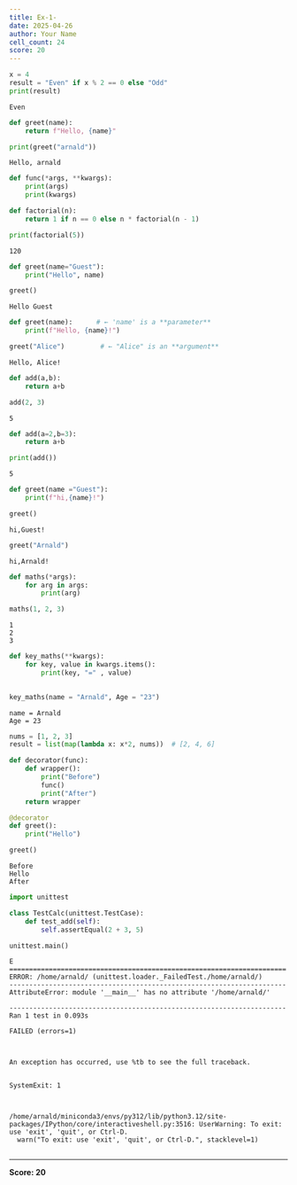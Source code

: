 ```yaml
---
title: Ex-1-
date: 2025-04-26
author: Your Name
cell_count: 24
score: 20
---
```


```python
x = 4
result = "Even" if x % 2 == 0 else "Odd"
print(result)
```

    Even



```python
def greet(name):
    return f"Hello, {name}"

```


```python
print(greet("arnald"))
```

    Hello, arnald



```python
def func(*args, **kwargs):
    print(args)
    print(kwargs)

```


```python
def factorial(n):
    return 1 if n == 0 else n * factorial(n - 1)

```


```python
print(factorial(5))
```

    120



```python
def greet(name="Guest"):
    print("Hello", name)

```


```python
greet()
```

    Hello Guest



```python
def greet(name):      # ← 'name' is a **parameter**
    print(f"Hello, {name}!")

greet("Alice")         # ← "Alice" is an **argument**

```

    Hello, Alice!



```python
def add(a,b):
    return a+b

add(2, 3)
```




    5




```python
def add(a=2,b=3):
    return a+b


```


```python
print(add())
```

    5



```python
def greet(name ="Guest"):
    print(f"hi,{name}!")
```


```python
greet()
```

    hi,Guest!



```python
greet("Arnald")
```

    hi,Arnald!



```python
def maths(*args):
    for arg in args:
        print(arg)
```


```python
maths(1, 2, 3)
```

    1
    2
    3



```python
def key_maths(**kwargs):
    for key, value in kwargs.items():
        print(key, "=" , value)
        
```


```python
key_maths(name = "Arnald", Age = "23")
```

    name = Arnald
    Age = 23



```python
nums = [1, 2, 3]
result = list(map(lambda x: x*2, nums))  # [2, 4, 6]

```


```python
def decorator(func):
    def wrapper():
        print("Before")
        func()
        print("After")
    return wrapper

@decorator
def greet():
    print("Hello")

```


```python
greet()
```

    Before
    Hello
    After



```python
import unittest

class TestCalc(unittest.TestCase):
    def test_add(self):
        self.assertEqual(2 + 3, 5)

unittest.main()

```

    E
    ======================================================================
    ERROR: /home/arnald/ (unittest.loader._FailedTest./home/arnald/)
    ----------------------------------------------------------------------
    AttributeError: module '__main__' has no attribute '/home/arnald/'
    
    ----------------------------------------------------------------------
    Ran 1 test in 0.093s
    
    FAILED (errors=1)



    An exception has occurred, use %tb to see the full traceback.


    SystemExit: 1



    /home/arnald/miniconda3/envs/py312/lib/python3.12/site-packages/IPython/core/interactiveshell.py:3516: UserWarning: To exit: use 'exit', 'quit', or Ctrl-D.
      warn("To exit: use 'exit', 'quit', or Ctrl-D.", stacklevel=1)



```python

```


---
**Score: 20**